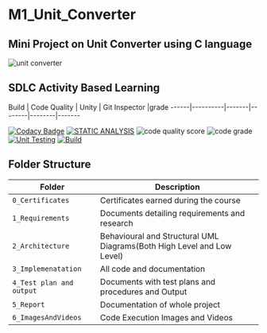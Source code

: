 # M1_Unit_Converter

## Mini Project on Unit Converter using C language

![unit converter](https://github.com/vinayvanka/M1_Unit_Converter_Util/blob/main/6_ImagesAndVideos/unit-converter-1.jpeg)



## SDLC Activity Based Learning

Build | Code Quality | Unity | Git Inspector |grade
------|----------|-------|--------|--------|-------

[![Codacy Badge](https://api.codacy.com/project/badge/Grade/ea45c94d14c6450a92cf74e1f3fd1cfe)](https://app.codacy.com/gh/vinayvanka/M1_Unit_Converter_Util?utm_source=github.com&utm_medium=referral&utm_content=vinayvanka/M1_Unit_Converter_Util&utm_campaign=Badge_Grade_Settings) 
[![STATIC ANALYSIS](https://github.com/vinayvanka/M1_Unit_Converter_Util/actions/workflows/cppcheck.yml/badge.svg)](https://github.com/vinayvanka/M1_Unit_Converter_Util/actions/workflows/cppcheck.yml) 
![code quality score](https://api.codiga.io/project/30943/score/svg) 
![code grade](https://api.codiga.io/project/30943/status/svg) 
[![Unit Testing](https://github.com/vinayvanka/M1_Unit_Converter_Util/actions/workflows/test.yml/badge.svg)](https://github.com/vinayvanka/M1_Unit_Converter_Util/actions/workflows/test.yml) 
[![Build](https://github.com/vinayvanka/M1_Unit_Converter_Util/actions/workflows/makefile.yml/badge.svg)](https://github.com/vinayvanka/M1_Unit_Converter_Util/actions/workflows/makefile.yml) 



## Folder Structure
Folder                   | Description
-------------------------| -----------------------------------------
`0_Certificates`         | Certificates earned during the course
`1_Requirements`         | Documents detailing requirements and research
`2_Architecture`         | Behavioural and Structural UML Diagrams(Both High Level and Low Level)
`3_Implemenatation `     | All code and documentation
`4_Test plan and output `| Documents with test plans and procedures and Output
`5_Report`               | Documentation of whole project
`6_ImagesAndVideos`      | Code Execution Images and Videos



